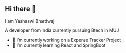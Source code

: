 ## Hi there 👋

I am Yashaswi Bhardwaj 

A developer from India currently pursuing Btech in MUJ 

<!--
**Yashb404/Yashb404** is a ✨ _special_ ✨ repository because its `README.md` (this file) appears on your GitHub profile.

Here are some ideas to get you started:


...
- 👯 I’m looking to collaborate on ...
- 🤔 I’m looking for help with ...
 ...
- 📫 How to reach me: ...
- 😄 Pronouns: ...
- ⚡ Fun fact: ...
-->
- 🔭 I’m currently working on a Expense Tracker Project
- 🌱 I’m currently learning React and SpringBoot

